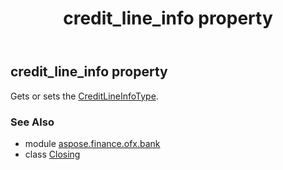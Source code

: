 ﻿---
title: credit_line_info property
second_title: Aspose.Finance for Python via .NET API References
description: 
type: docs
weight: 80
url: /python-net/aspose.finance.ofx.bank/closing/credit_line_info/
is_root: false
---

## credit_line_info property


Gets or sets the [CreditLineInfoType](/finance/python-net/aspose.finance.ofx/creditlineinfotype).

### See Also
* module [aspose.finance.ofx.bank](../../)
* class [Closing](/finance/python-net/aspose.finance.ofx.bank/closing)
